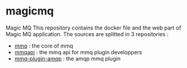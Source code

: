 # magicmq
Magic MQ
This repository contains the docker file and the web part of Magic MQ application. The sources are splitted in 3 repositories :
 * <a href="https://github.com/milak/mmq">mmq</a> : the core of mmq
 * <a href="https://github.com/milak/mmqapi">mmqapi</a> : the mmq api for mmq plugin developpers
 * <a href="https://github.com/milak/mmq-plugin-amqp">mmq-plugin-amqp</a> : the amqp mmq plugin
 
